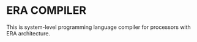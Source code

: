 # ERA COMPILER

This is system-level programming language compiler for processors with ERA architecture.

